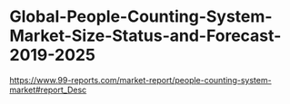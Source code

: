 # Global-People-Counting-System-Market-Size-Status-and-Forecast-2019-2025
https://www.99-reports.com/market-report/people-counting-system-market#report_Desc

